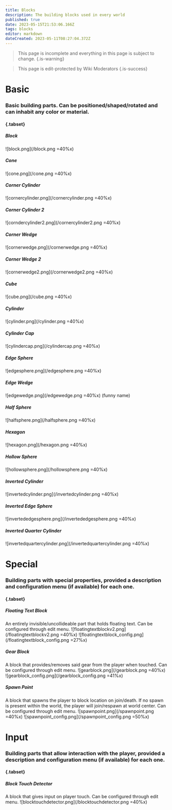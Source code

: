 ```yaml
---
title: Blocks
description: The building blocks used in every world
published: true
date: 2023-05-15T21:53:06.166Z
tags: blocks
editor: markdown
dateCreated: 2023-05-11T08:27:04.372Z
---
```


 > This page is incomplete and everything in this page is subject to change.
 {.is-warning}
 
 > This page is edit-protected by Wiki Moderators
 {.is-success}
 
 # Basic
 ### Basic building parts. Can be positioned/shaped/rotated and can inhabit any color or material.
 #### {.tabset}
 
 ##### Block
 ![block.png](/block.png =40%x)
 
 ##### Cone
 ![cone.png](/cone.png =40%x)
 
 ##### Corner Cylinder
 ![cornercylinder.png](/cornercylinder.png =40%x)
 
 ##### Corner Cylinder 2
 ![corndercylinder2.png](/cornercylinder2.png =40%x)
 
 ##### Corner Wedge 
 ![cornerwedge.png](/cornerwedge.png =40%x)
 
 ##### Corner Wedge 2
 ![cornerwedge2.png](/cornerwedge2.png =40%x)
 
 ##### Cube
 ![cube.png](/cube.png =40%x)
 
 ##### Cylinder
 ![cylinder.png](/cylinder.png =40%x)
 
 ##### Cylinder Cap
 ![cylindercap.png](/cylindercap.png =40%x)
 
 ##### Edge Sphere
 ![edgesphere.png](/edgesphere.png =40%x)
 
 ##### Edge Wedge
 ![edgewedge.png](/edgewedge.png =40%x)
 (funny name)
 
 ##### Half Sphere
 ![halfsphere.png](/halfsphere.png =40%x)
 
 ##### Hexagon
 ![hexagon.png](/hexagon.png =40%x)
 
 ##### Hollow Sphere
 ![hollowsphere.png](/hollowsphere.png =40%x)
 
 ##### Inverted Cylinder
 ![invertedcylinder.png](/invertedcylinder.png =40%x)
 
 ##### Inverted Edge Sphere
 ![invertededgesphere.png](/invertededgesphere.png =40%x)
 
 ##### Inverted Quarter Cylinder
 ![invertedquartercylinder.png](/invertedquartercylinder.png =40%x)
 
 
 # Special
 ### Building parts with special properties, provided a description and configuration menu (if available) for each one.
 #### {.tabset}
 
 ##### Floating Text Block
 An entirely invisible/uncollideable part that holds floating text. Can be configured through edit menu.
 ![floatingtextblockv2.png](/floatingtextblockv2.png =40%x) ![floatingtextblock_config.png](/floatingtextblock_config.png =27%x)
 
 ##### Gear Block
 A block that provides/removes said gear from the player when touched. Can be configured through edit menu.
 ![gearblock.png](/gearblock.png =40%x) ![gearblock_config.png](/gearblock_config.png =41%x)
 
 ##### Spawn Point
 A block that spawns the player to block location on join/death. If no spawn is present within the world, the player will join/respawn at world center. Can be configured through edit menu. 
 ![spawnpoint.png](/spawnpoint.png =40%x) ![spawnpoint_config.png](/spawnpoint_config.png =50%x)
 
 # Input
 ### Building parts that allow interaction with the player, provided a description and configuration menu (if available) for each one.
 #### {.tabset}
 
 ##### Block Touch Detector
 A block that gives input on player touch. Can be configured through edit menu.
 ![blocktouchdetector.png](/blocktouchdetector.png =40%x)